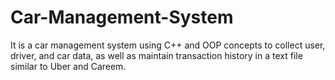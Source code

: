 # Car-Management-System
It is a car management system using C++ and OOP concepts to collect user,
driver, and car data, as well as maintain transaction history in a text file similar to Uber and Careem.

